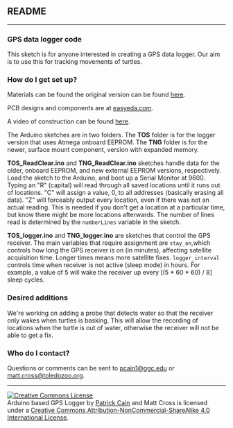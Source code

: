## README ##
***

### GPS data logger code ###

This sketch is for anyone interested in creating a GPS data logger. Our aim is to use this for tracking movements of turtles.


### How do I get set up? ###

Materials can be found the original version can be found [here](http://sfe.io/w126703).    

PCB designs and components are at [easyeda.com](https://easyeda.com/Splat01/Expanded_Memory-bc33ae210a844b5aa67b5967a7301c84).

A video of construction can be found [here](https://youtu.be/LDO5o6MhcLM).  

The Arduino sketches are in two folders. The **TOS** folder is for the logger version that uses Atmega onboard EEPROM. The **TNG** folder is for the newer, surface mount component, version with expanded memory.

**TOS_ReadClear.ino** and **TNG_ReadClear.ino** sketches handle data for the older, onboard EEPROM, and new external EEPROM versions, respectively. Load the sketch to the Arduino, and boot up a Serial Monitor at 9600. Typing an "R" (capital) will read through all saved locations until it runs out of locations. "C" will assign a value, 0, to all addresses (basically erasing all data). "Z" will forceably output every location, even if there was not an actual reading. This is needed if you don't get a location at a particular time, but know there might be more locations afterwards. The number of lines read is determined by the `numberLines` variable in the sketch.

**TOS_logger.ino** and **TNG_logger.ino** are sketches that control the GPS receiver. The main variables that require assignment are  `stay_on`,which controls how long the GPS receiver is on (in minutes), affecting satellite acquisition time. Longer times means more satellite fixes. `logger_interval` controls time when receiver is not active (sleep mode) in hours. For example, a value of 5 will wake the receiver up every [(5 \* 60 \* 60) / 8] sleep cycles.
 
### Desired additions ###
We're working on adding a probe that detects water so that the receiver only wakes when turtles is basking. This will allow the recording of locations when the turtle is out of water, otherwise the receiver will not be able to get a fix.

### Who do I contact? ###

Questions or comments can be sent to pcain1@ggc.edu or matt.cross@toledozoo.org.



***

[![Creative Commons License](https://i.creativecommons.org/l/by-nc-sa/4.0/88x31.png)](http://creativecommons.org/licenses/by-nc-sa/4.0/)  
Arduino based GPS Logger by [Patrick Cain](http://bitbucket.org/splat01) and Matt Cross is licensed under a [Creative Commons Attribution-NonCommercial-ShareAlike 4.0 International License](http://creativecommons.org/licenses/by-nc-sa/4.0/).


